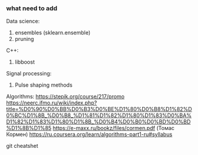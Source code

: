 ### what need to add 


Data science:
1. ensembles (sklearn.ensemble)
2. pruning

C++:
1. libboost

Signal processing:
1. Pulse shaping methods

Algorithms:
https://stepik.org/course/217/promo
https://neerc.ifmo.ru/wiki/index.php?title=%D0%90%D0%BB%D0%B3%D0%BE%D1%80%D0%B8%D1%82%D0%BC%D1%8B_%D0%B8_%D1%81%D1%82%D1%80%D1%83%D0%BA%D1%82%D1%83%D1%80%D1%8B_%D0%B4%D0%B0%D0%BD%D0%BD%D1%8B%D1%85
https://e-maxx.ru/bookz/files/cormen.pdf  (Томас Кормен)
https://ru.coursera.org/learn/algorithms-part1-ru#syllabus

git cheatshet
